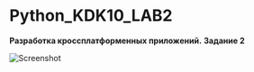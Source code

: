 # Python_KDK10_LAB2
**Разработка кроссплатформенных приложений.**
**Задание 2**

![Screenshot](screen(lab2).png)

